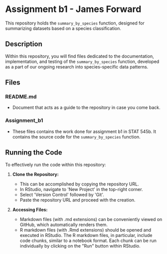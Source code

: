 # Assignment b1 - James Forward

This repository holds the `summary_by_species` function, designed for summarizing datasets based on a species classification.

## Description

Within this repository, you will find files dedicated to the documentation, implementation, and testing of the `summary_by_species` function, developed as a part of our ongoing research into species-specific data patterns.

## Files

### README.md
- Document that acts as a guide to the repository in case you come back.

### Assignment_b1
- These files contains the work done for assignment b1 in STAT 545b. It contains the source code for the `summary_by_species` function. 

## Running the Code

To effectively run the code within this repository:

1. **Clone the Repository:** 
   - This can be accomplished by copying the repository URL.
   - In RStudio, navigate to 'New Project' in the top-right corner.
   - Select 'Version Control' followed by 'Git'.
   - Paste the repository URL and proceed with the creation.

2. **Accessing Files:**
   - Markdown files (with .md extensions) can be conveniently viewed on GitHub, which automatically renders them.
   - R markdown files (with .Rmd extensions) should be opened and executed in RStudio. The R markdown files, in particular, include code chunks, similar to a notebook format. Each chunk can be run individually by clicking on the "Run" button within RStudio.




